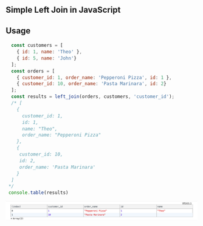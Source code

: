 ## Simple Left Join in JavaScript

## Usage
```javascript
  const customers = [
    { id: 1, name: 'Theo' }, 
    { id: 5, name: 'John'}
  ];
  const orders = [
    { customer_id: 1, order_name: 'Pepperoni Pizza', id: 1 }, 
    { customer_id: 10, order_name: 'Pasta Marinara', id: 2}
  ];
  const results = left_join(orders, customers, 'customer_id');
  /* [
    {
      customer_id: 1,
      id: 1,
      name: "Theo",
      order_name: "Pepperoni Pizza"
    },
    {
     customer_id: 10,
     id: 2, 
     order_name: 'Pasta Marinara' 
    }
  ]
 */
 console.table(results)
```
![results via console.table](/Screen%20Shot%202018-07-22%20at%2011.51.02%20AM.png?raw=true)
